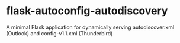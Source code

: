 # flask-autoconfig-autodiscovery
A minimal Flask application for dynamically serving autodiscover.xml (Outlook) and config-v1.1.xml (Thunderbird)
